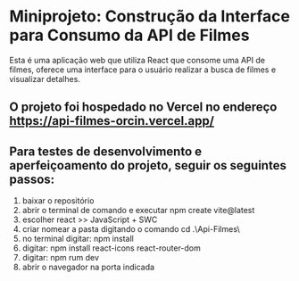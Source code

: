 # Miniprojeto: Construção da Interface para Consumo da API de Filmes

Esta é uma aplicação web que utiliza React que consome uma API de filmes, oferece uma interface para o usuário realizar a busca de filmes e visualizar detalhes.

## O projeto foi hospedado no Vercel no endereço https://api-filmes-orcin.vercel.app/

## Para testes de desenvolvimento e aperfeiçoamento do projeto, seguir os seguintes passos:

1. baixar o repositório
2. abrir o terminal de comando e executar npm create vite@latest
3. escolher react >> JavaScript + SWC
4. criar nomear a pasta digitando o comando cd .\Api-Filmes\
5. no terminal digitar: npm install
6. digitar: npm install react-icons react-router-dom
7. digitar: npm rum dev
8. abrir o navegador na porta indicada

